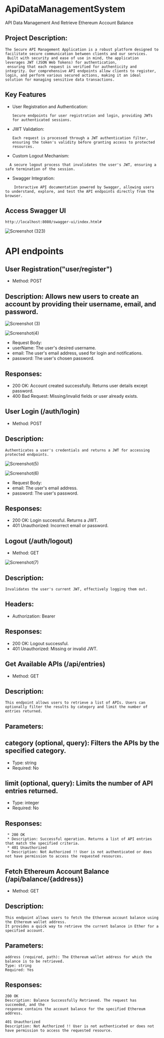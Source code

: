 # ApiDataManagementSystem
API Data Management And Retrieve Ethereum Account Balance

## Project Description:
```
The Secure API Management Application is a robust platform designed to facilitate secure communication between clients and our services.
 Built with security and ease of use in mind, the application leverages JWT (JSON Web Tokens) for authentication,
 ensuring that each request is verified for authenticity and integrity. Our comprehensive API endpoints allow clients to register,
login, and perform various secured actions, making it an ideal solution for managing sensitive data transactions.
```
## Key Features
  * User Registration and Authentication:
    ```
    Secure endpoints for user registration and login, providing JWTs for authenticated sessions.
    ```
  * JWT Validation:
    ```
    Each request is processed through a JWT authentication filter, ensuring the token's validity before granting access to protected resources.
    ```
  * Custom Logout Mechanism:
  ```
    A secure logout process that invalidates the user's JWT, ensuring a safe termination of the session.
  ```
  * Swagger Integration:
```
    Interactive API documentation powered by Swagger, allowing users to understand, explore, and test the API endpoints directly from the browser.
```
##  Access Swagger UI
```
http://localhost:8080/swagger-ui/index.html#
```

![Screenshot (323)](https://github.com/Neyazwakil/carbon-cell-Assignment/blob/836bdfc62cf919bcfecf2c4b8f8cdabba7bb444b/Screenshot%20(33).png)



# API endpoints

## User Registration("user/register")

  * Method: POST
  ## Description: Allows new users to create an account by providing their username, email, and password.
  ![Screenshot (3)](https://github.com/Neyazwakil/carbon-cell-Assignment/blob/836bdfc62cf919bcfecf2c4b8f8cdabba7bb444b/Screenshot%20(29).png)
  
  ![Screenshot(4)](https://github.com/Neyazwakil/carbon-cell-Assignment/blob/836bdfc62cf919bcfecf2c4b8f8cdabba7bb444b/Screenshot%20(30).png)

  * Request Body:
  * userName: The user's desired username.
  * email: The user's email address, used for login and notifications.
  * password: The user's chosen password.
  ##  Responses:
  * 200 OK: Account created successfully. Returns user details except password.
  * 400 Bad Request: Missing/invalid fields or user already exists.
## User Login (/auth/login)
 * Method: POST
 ## Description: 
 ```
 Authenticates a user's credentials and returns a JWT for accessing protected endpoints.
```

![Screenshot(5)](https://github.com/Neyazwakil/carbon-cell-Assignment/blob/836bdfc62cf919bcfecf2c4b8f8cdabba7bb444b/Screenshot%20(31).png)

![Screenshot(6)](https://github.com/Neyazwakil/carbon-cell-Assignment/blob/836bdfc62cf919bcfecf2c4b8f8cdabba7bb444b/Screenshot%20(32).png)

 * Request Body:
  * email: The user's email address.
  * password: The user's password.
## Responses:
* 200 OK: Login successful. Returns a JWT.
* 401 Unauthorized: Incorrect email or password.

## Logout (/auth/logout)
  * Method: GET

  ![Screenshot(7)](https://github.com/Neyazwakil/carbon-cell-Assignment/blob/34de2723fe1f18528f638d09d05dab6187ba44b3/Screenshot%20(34).png)
## Description: 
```
Invalidates the user's current JWT, effectively logging them out.
```
## Headers:
 * Authorization: Bearer <JWT>
## Responses:
 * 200 OK: Logout successful.
 * 401 Unauthorized: Missing or invalid JWT.

## Get Available APIs (/api/entries)
 * Method: GET
## Description: 
```
This endpoint allows users to retrieve a list of APIs. Users can optionally filter the results by category and limit the number of entries returned.
```
## Parameters:
 ## category (optional, query): Filters the APIs by the specified category.
 * Type: string
 * Required: No
## limit (optional, query): Limits the number of API entries returned.
 * Type: integer
 * Required: No
## Responses:
```
 * 200 OK
 * Description: Successful operation. Returns a list of API entries that match the specified criteria.
 * 401 Unauthorized
 * Description: Not Authorized !! User is not authenticated or does not have permission to access the requested resources.
```
## Fetch Ethereum Account Balance (/api/balance/{address})
 * Method: GET
## Description: 
```
This endpoint allows users to fetch the Ethereum account balance using the Ethereum wallet address.
It provides a quick way to retrieve the current balance in Ether for a specified account.
```
## Parameters:
```
address (required, path): The Ethereum wallet address for which the balance is to be retrieved.
Type: string
Required: Yes
```
## Responses:
```
200 OK
Description: Balance Successfully Retrieved. The request has succeeded, and the
response contains the account balance for the specified Ethereum address.

401 Unauthorized
Description: Not Authorized !! User is not authenticated or does not have permission to access the requested resource.
```
